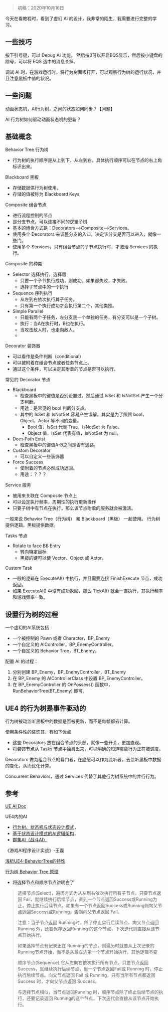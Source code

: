 > 初稿：2020年10月16日

今天在看教程时，看到了虚幻 AI 的设计，我非常的陌生，我需要进行完整的学习。

## 一些技巧
按下引号键，可以 Debug AI 功能。
然后按3可以开启EQS显示，然后按小键盘的除号，可以将 EQS 选中的消息关掉。

调试 AI 时，在游戏运行时，将行为树面板打开，可以观察行为树的运行状况，并且注意黑板中值的状况。

## 一些问题

动画状态机，AI行为树，之间的状态如何同步？【问题】

AI 行为树如何驱动动画状态机的更新？

## 基础概念

Behavior Tree 行为树
- 行为树的执行顺序是从上到下，从左到右。具体执行顺序可以在节点的右上角标识出来。

Blackboard 黑板
- 存储数据供行为树使用。
- 存储的值被称为 Blackboard Keys

Composite 组合节点
- 进行流程控制的节点
- 是分支节点，可以连接不同的逻辑子树
- 基本的组合方式是：Decorators-->Composite-->Services。
- 使用多个 Decorators 来调整分支的入口，决定该分支是否可以进入，就像一些门。
- 使用多个 Services，只有组合节点的子节点执行时，才激活 Services 的执行。

Composite 的种类
- Selector 选择执行，选择器
  - 只要一个子节执行成功，则成功。如果都失败，才失败。
  - 选择子节点中的一个执行
- Sequence 序列执行
  - 从左到右依次执行其子任务。
  - 只有第一个执行成功才会执行第二个，其他类推。
- Simple Parallel
  - 只能有两个子任务，左分支是一个单独的任务，有分支可以是一个子树。
  - 执行：当A在执行时，B也在执行。
  - 当攻击敌人时，也走向敌人。
  - 

Decorator 装饰器
- 可以看作是条件判断（conditional）
- 可以被附着在组合节点或者任务节点上。
- 通过这个条件，可以决定其附着的节点是否可以执行。

常见的 Decorator 节点
- Blackboard
  - 检查黑板中的键值是否别设置过，然后通过 IsSet 和 IsNotSet 产生一个分支判断。
  - 用途：是常见的 bool 判断分支点。
  - 其中的 IsSet 和 IsNotSet 容易产生误解。其实是为了照顾 bool，Object，Actor 等不同的变量。
    - Bool 值，IsSet 代表 True，IsNotSet 为 False。
    - Object 值，IsSet 代表有值，IsNotSet 为 null。
- Does Path Exist
  - 检查黑板中的键值A-B之间是否有通路。
- Custom Decorator
  - 可以自定义一些装饰器
- Force Success
  - 使附着的节点必然成功返回。
  - 用途：？？？

Service 服务
- 被用来关联在 Composite 节点上
- 可以设定执行频率，周期性的执行更新操作
- 只要子树中有节点在执行，那么该节点附着的服务就会被激活。

一般来说 Behavior Tree（行为树） 和 Blackboard（黑板） 一起使用。
行为树提供逻辑，黑板提供数据。

Tasks 节点
- Rotate to face BB Entry
  - 转向特定目标
  - 黑板的键可以使 Vector、Object 或 Actor。

Custom Task
- 一般的逻辑在 ExecuteAI() 中执行，并且需要连接 FinishExecute 节点，成功返回。
- 如果 ExecuteAI() 中没有成功返回，那么 TickAI() 就会一直执行，其执行频率和游戏频率一致。

## 设置行为树的过程
一个虚幻的AI系统包括
- 一个被控制的 Pawn 或者 Character，BP_Enemy
- 一个自定义的 AIController，BP_EnemyController。
- 一个自定义的 Behavior Tree，BT_Enemy。

配置 AI 的过程：
1. 分别创建 BP_Enemy，BP_EnemyController，BT_Enemy
2. 在 BP_Enemy 的 AIControllerClass 中设置 BP_EnemyController。
3. 在 BP_EnemyController 的 OnPossess() 函数中，RunBehaviorTree(BT_Enemy) 即可。

## UE4 的行为树是事件驱动的
行为树被动监听黑板中的数据是否被更新，而不是每帧都去计算。

使用条件性的装饰其，有如下优点
- 这些 Decorators 放在组合节点的头部，就像一些开关，更加直观。
- 将装饰节点从 Tasks 节点中抽离出来，可以明确的知道哪些行为正在被调度。

Decorators 做为组合节点的看门者，在底层可以作为监听者，去监听黑板中数据的变化，从而优化计算。

Concurrent Behaviors，通过 Services 代替了其他行为树系统中的并行行为。

## 参考
[UE AI Doc](https://docs.unrealengine.com/en-US/Engine/ArtificialIntelligence/index.html)

UE4内的AI
- [行为树、状态机与状态设计模式](https://zhuanlan.zhihu.com/p/88065182)，
- [基于状态设计模式的AI逻辑架构](https://zhuanlan.zhihu.com/p/88321198)，
- [群集AI（战斗AI）](https://zhuanlan.zhihu.com/p/88346311)

《游戏AI程序设计实战》-王磊

[浅析UE4-BehaviorTree的特性](https://zhuanlan.zhihu.com/p/139514376)

[行为树 Behavior Tree 原理](https://blog.csdn.net/liqiangeastsun/article/details/79096684)
- 将选择节点和顺序节点讲明白了
> 选择节点(Select)，遍历方式为从左到右依次执行所有子节点，只要节点返回 Fail，就继续执行后续节点，直到一个节点返回Success或Running为止，停止执行后续节点。如果有一个节点返回Success或Running则向父节点返回Success或Running。否则向父节点返回 Fail。
> 
> 注意：当子节点返回 Running时，除了停止实行后续节点、向父节点返回 Running 外，还要保存返回Running 的这个节点，下次迭代则直接从该节点开始执行。
> 
> 如果选择节点有记录正在 Running的节点，则遍历时就要从上次记录的Running节点开始，而不是从最左边第一个节点开始执行。其他逻辑不变

> 顺序节点(Sequence),它从左向右依次执行所有节点，只要节点返回Success，就继续执行后续节点，当一个节点返回Fail或 Running 时，停止执行后续节点。向父节点返回 Fail 或 Running，只有当所有节点都返回 Success 时，才向父节点返回 Success。
> 
> 与选择节点相似，当节点返回Running 时，顺序节点除了终止后续节点的执行，还要记录返回 Running的这个节点，下次迭代会直接从该节点开始执行。

